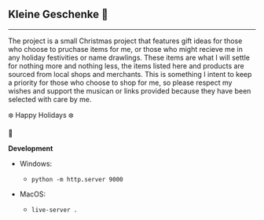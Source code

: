 ## Kleine Geschenke 🎁
-----  

The project is a small Christmas project that features gift ideas for those who choose to pruchase items for me, or those who might recieve me in any holiday festivities or name drawlings. These items are what I will settle for nothing more and nothing less, the items listed here and products are sourced from local shops and merchants. This is something I intent to keep a priority for those who choose to shop for me, so please respect my wishes and support the musican or links provided because they have been selected with care by me.

❄️ Happy Holidays ❄️

🎄

**Development**

* Windows:
    * `python -m http.server 9000`

* MacOS:
    * `live-server .`

